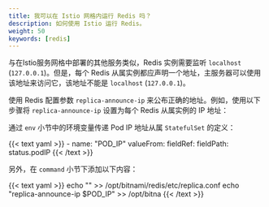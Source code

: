 ```yaml
---
title: 我可以在 Istio 网格内运行 Redis 吗？
description: 如何使用 Istio 运行 Redis。
weight: 50
keywords: [redis]
---
```


与在Istio服务网格中部署的其他服务类似，Redis 实例需要监听 `localhost` (`127.0.0.1`)。但是，每个 Redis 从属实例都应声明一个地址，主服务器可以使用该地址来访问它，该地址不能是 `localhost` (`127.0.0.1`)。

使用 Redis 配置参数 `replica-announce-ip` 来公布正确的地址。例如，使用以下步骤将 `replica-announce-ip` 设置为每个 Redis 从属实例的 IP 地址：

通过 `env` 小节中的环境变量传递 Pod IP 地址从属 `StatefulSet` 的定义：

{{< text yaml >}}
    - name: "POD_IP"
      valueFrom:
        fieldRef:
          fieldPath: status.podIP
{{< /text >}}

另外，在 `command` 小节下添加以下内容：

{{< text yaml >}}
echo "" >> /opt/bitnami/redis/etc/replica.conf
echo "replica-announce-ip $POD_IP" >> /opt/bitna
{{< /text >}}
